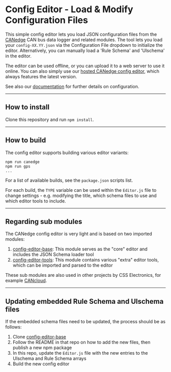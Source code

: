 # Config Editor - Load & Modify Configuration Files

This simple config editor lets you load JSON configuration files from the [CANedge](https://www.csselectronics.com/) CAN bus data logger and related modules. The tool lets you load your `config-XX.YY.json` via the Configuration File dropdown to initialize the editor. Alternatively, you can manually load a 'Rule Schema' and 'UIschema' in the editor.

The editor can be used offline, or you can upload it to a web server to use it online. You can also simply use our [hosted CANedge config editor](https://canlogger.csselectronics.com/simple-editor/#/), which always features the latest version.

See also our [documentation](https://www.csselectronics.com/screen/page/can-logger-resources) for further details on configuration. 

----

## How to install
Clone this repository and run `npm install`. 

----

## How to build
The config editor supports building various editor variants:
```
npm run canedge 
npm run gps 
...
```

For a list of available builds, see the `package.json` scripts list. 

For each build, the `TYPE` variable can be used within the `Editor.js` file to change settings - e.g. modifying the title, which schema files to use and which editor tools to include.

----

## Regarding sub modules
The CANedge config editor is very light and is based on two imported modules: 

1. [config-editor-base](https://github.com/CSS-Electronics/config-editor-base): This module serves as the "core" editor and includes the JSON Schema loader tool
2. [config-editor-tools](https://github.com/CSS-Electronics/config-editor-tools): This module contains various "extra" editor tools, which can be imported and parsed to the editor

These sub modules are also used in other projects by CSS Electronics, for example [CANcloud](https://github.com/CSS-Electronics/cancloud).

----

## Updating embedded Rule Schema and UIschema files
If the embedded schema files need to be updated, the process should be as follows:
1. Clone [config-editor-base](https://github.com/CSS-Electronics/config-editor-base)
2. Follow the README in that repo on how to add the new files, then publish a new npm package 
3. In this repo, update the `Editor.js` file with the new entries to the UIschema and Rule Schema arrays
4. Build the new config editor